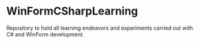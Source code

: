 # WinFormCSharpLearning
Repository to hold all learning endeavors and experiments carried out with C# and WinForm development.
